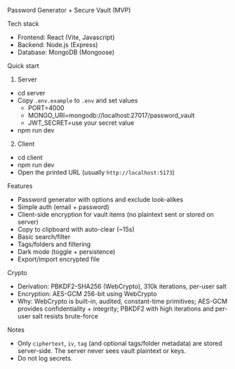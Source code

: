 Password Generator + Secure Vault (MVP)

Tech stack

- Frontend: React (Vite, Javascript)
- Backend: Node.js (Express)
- Database: MongoDB (Mongoose)

Quick start

1) Server

- cd server
- Copy `.env.example` to `.env` and set values
  - PORT=4000
  - MONGO_URI=mongodb://localhost:27017/password_vault
  - JWT_SECRET=use your secret value
- npm run dev

2) Client

- cd client
- npm run dev
- Open the printed URL (usually `http://localhost:5173`)

Features

- Password generator with options and exclude look-alikes
- Simple auth (email + password)
- Client-side encryption for vault items (no plaintext sent or stored on server)
- Copy to clipboard with auto-clear (~15s)
- Basic search/filter
- Tags/folders and filtering
- Dark mode (toggle + persistence)
- Export/import encrypted file

Crypto

- Derivation: PBKDF2-SHA256 (WebCrypto), 310k iterations, per-user salt
- Encryption: AES-GCM 256-bit using WebCrypto
- Why: WebCrypto is built-in, audited, constant-time primitives; AES-GCM provides confidentiality + integrity; PBKDF2 with high iterations and per-user salt resists brute-force

Notes

- Only `ciphertext`, `iv`, `tag` (and optional tags/folder metadata) are stored server-side. The server never sees vault plaintext or keys.
- Do not log secrets.

